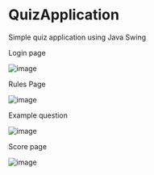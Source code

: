 # QuizApplication
Simple quiz application using Java Swing

Login page
 
![image](https://user-images.githubusercontent.com/76786076/220171264-c9907c91-2c22-48d6-9a2a-c08c2791d789.png)

Rules Page

![image](https://user-images.githubusercontent.com/76786076/220171378-553b1d6b-4f45-423a-9f20-8be459dd4630.png)

Example question

![image](https://user-images.githubusercontent.com/76786076/220172949-93004853-78dc-4728-b985-3fcbfe4dd74f.png)

Score page

![image](https://user-images.githubusercontent.com/76786076/220173050-9b6c34e7-fd90-4268-aa34-b6bee581bdcf.png)

